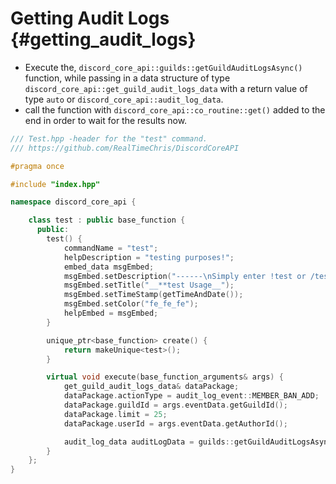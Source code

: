 Getting Audit Logs {#getting_audit_logs}
============
- Execute the, `discord_core_api::guilds::getGuildAuditLogsAsync()` function, while passing in a data structure of type `discord_core_api::get_guild_audit_logs_data` with a return value of type `auto` or `discord_core_api::audit_log_data`.
- call the function with `discord_core_api::co_routine::get()` added to the end in order to wait for the results now.

```cpp
/// Test.hpp -header for the "test" command.
/// https://github.com/RealTimeChris/DiscordCoreAPI

#pragma once

#include "index.hpp"

namespace discord_core_api {

	class test : public base_function {
	  public:
		test() {
			commandName = "test";
			helpDescription = "testing purposes!";
			embed_data msgEmbed;
			msgEmbed.setDescription("------\nSimply enter !test or /test!\n------");
			msgEmbed.setTitle("__**test Usage__");
			msgEmbed.setTimeStamp(getTimeAndDate());
			msgEmbed.setColor("fe_fe_fe");
			helpEmbed = msgEmbed;
		}

		unique_ptr<base_function> create() {
			return makeUnique<test>();
		}

		virtual void execute(base_function_arguments& args) {
			get_guild_audit_logs_data& dataPackage;
			dataPackage.actionType = audit_log_event::MEMBER_BAN_ADD;
			dataPackage.guildId = args.eventData.getGuildId();
			dataPackage.limit = 25;
			dataPackage.userId = args.eventData.getAuthorId();

			audit_log_data auditLogData = guilds::getGuildAuditLogsAsync(const dataPackage).get(;
		}
	};
}
```
